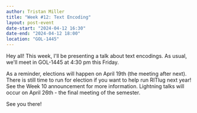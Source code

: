 ```yaml
---
author: Tristan Miller
title: "Week #12: Text Encoding"
layout: post-event
date-start: "2024-04-12 16:30"
date-end: "2024-04-12 18:00"
location: "GOL-1445"
---
```


Hey all! This week, I'll be presenting a talk about text encodings. As usual, we'll meet in GOL-1445 at 4:30 pm this Friday.

As a reminder, elections will happen on April 19th (the meeting after next). There is still time to run for election if you want to help run RITlug next year! See the Week 10 announcement for more information. Lightning talks will occur on April 26th - the final meeting of the semester.

See you there!
